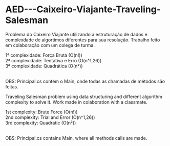 # AED---Caixeiro-Viajante-Traveling-Salesman

Problema do Caixeiro Viajante utilizando a estruturação de dados e complexdade de algortimos diferentes para sua resolução. Trabalho feito em colaboração com um colega de turma.

1ª complexidade: Força Bruta (O(n!))
<br>2ª complexidade: Tentativa e Erro (O(n^1,26))</br>
3ª complexidade: Quadrática (O(n²))

<br>OBS: Principal.cs contém o Main, onde todas as chamadas de métodos são feitas.

Traveling Salesman problem using data structuring and different algorithm complexity to solve it. Work made in colaboration with a classmate.

1st complexity: Brute Force (O(n!))
<br>2nd complexity: Trial and Error (O(n^1,26))</br>
3rd complexity: Quadratic (O(n²))

<br>OBS: Principal.cs contains Main, where all methods calls are made.
